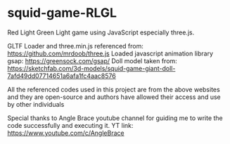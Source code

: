# squid-game-RLGL
Red Light Green Light game using JavaScript especially three.js.

GLTF Loader and three.min.js referenced from: https://github.com/mrdoob/three.js
Loaded javascript animation library gsap: https://greensock.com/gsap/
Doll model taken from: https://sketchfab.com/3d-models/squid-game-giant-doll-7afd49dd07714651a6afa1fc4aac8576

All the referenced codes used in this project are from the above websites and 
they are open-source and authors have allowed their access and use by other individuals

Special thanks to Angle Brace youtube channel for guiding me to write the code successfully and executing it.
YT link: https://www.youtube.com/c/AngleBrace
